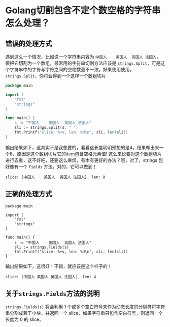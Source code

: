 # Golang切割包含不定个数空格的字符串怎么处理？

## 错误的处理方式

遇到这么一个情况，比如说一个字符串内容为 `中国人    美国人  英国人 法国人`，要把它切割为一个数组，最常用的字符串切割方法应该是 `strings.Split`，可是这个字符串中的字符与字符之间的空格数量不一致，好果使用使用，`strings.Split`，你将会得到一个这样一个数组切片

```go
package main

import (
	"fmt"
	"strings"
)

func main() {
	s := "中国人    美国人  英国人 法国人"
	sli := strings.Split(s, " ")
	fmt.Printf("slice: %+v, len: %d\n", sli, len(sli))
}
```

输出结果如下，这其实不是我想要的，看看这长度明明预想的是4，结果却出来一个8，原因是这个数组切片它的item包含空格元素值! 这么来说要对这个数组切片进行去重，这不好吧，还要这么麻烦，有木有更好的办法？哦，对了，strings 包好像有一个 `Fields` 方法，对的，它可以做到！

```shell
slice: [中国人    美国人  英国人 法国人], len: 8
```

## 正确的处理方式

```shell
package main

import (
	"fmt"
	"strings"
)

func main() {
	s := "中国人    美国人  英国人 法国人"
	sli := strings.Fields(s)
	fmt.Printf("slice: %+v, len: %d\n", sli, len(sli))
}
```

输出结果如下，这很好！不错，就应该是这个样子的！

```shell
slice: [中国人 美国人 英国人 法国人], len: 4
```

## 关于`strings.Fields`方法的说明

`strings.Fields(s)` 将会利用 1 个或多个空白符号来作为动态长度的分隔符将字符串分割成若干小块，并返回一个 slice，如果字符串只包含空白符号，则返回一个长度为 0 的 slice。
